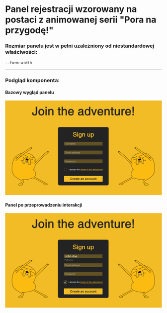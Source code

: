 # Panel rejestracji wzorowany na postaci z animowanej serii "Pora na przygodę!"
### Rozmiar panelu jest w pełni uzależniony od niestandardowej właściwości:
```css
--form-width
```
---
### Podgląd komponenta:
#### Bazowy wygląd panelu
![Compontent preview](https://github.com/Vorbert-Kruk/Adventure-time-login-form/blob/master/preview%20images/adventure_time_login_before.png?raw=true)
#### Panel po przeprowadzeniu interakcji
![Compontent preview](https://github.com/Vorbert-Kruk/Adventure-time-login-form/blob/master/preview%20images/adventure_time_login_after.png?raw=true)
